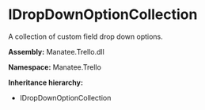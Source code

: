 # IDropDownOptionCollection

A collection of custom field drop down options.

**Assembly:** Manatee.Trello.dll

**Namespace:** Manatee.Trello

**Inheritance hierarchy:**

- IDropDownOptionCollection

